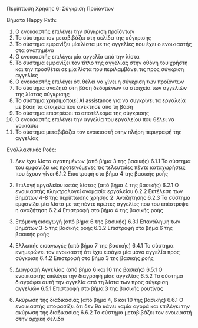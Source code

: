 Περίπτωση Χρήσης 6: Σύγκριση Προϊόντων

Βήματα Happy Path:
1.  Ο ενοικιαστής επιλέγει την σύγκριση προϊόντων 
2.  Το σύστημα τον μεταβιβάζει στη σελίδα της σύγκρισης
3.  Το σύστημα εμφανίζει μία λίστα με τις αγγελίες που έχει ο ενοικιαστής στα αγαπημένα
4.  Ο ενοικιαστής επιλέγει μία αγγελία από την λίστα
5.  Το σύστημα εμφανίζει τον τίτλο της αγγελίας στην οθόνη του χρήστη και την προσθέτει σε μία λίστα που περιλαμβάνει τις προς σύγκριση αγγελίες
6.  Ο ενοικιαστής επιλέγει ότι θέλει να γίνει η σύγκριση των προϊόντων
7.  Το σύστημα αναζητά στη βάση δεδομένων τα στοιχεία των αγγελιών της λίστας σύγκρισης
8.  Το σύστημα χρησιμοποιεί AI assistance για να συγκρίνει τα εργαλεία με βάση τα στοιχεία που ανέκτησε από τη βάση 
9.  Το σύστημα επιστρέφει το αποτέλεσμα της σύγκρισης 
10. Ο ενοικιαστής επιλέγει την αγγελία του εργαλείου που θέλει να νοικιάσει
11. Το σύστημα μεταβιβάζει τον ενοικιαστή στην πλήρη περιγραφή της αγγελίας

Εναλλακτικές Ροές:
1. Δεν έχει λίστα αγαπημένων (από βήμα 3 της βασικής)
6.1.1 Το σύστημα του εμφανίζει ως προτεινόμενες τις τελευταίες πέντε καταχωρήσεις που έχουν γίνει
6.1.2 Επιστροφή στο βήμα 4 της βασικής ροής 

2. Επιλογή εργαλείου εκτός λίστας (από βήμα 4 της βασικής)
6.2.1 Ο ενοικιαστής πληκτρολογεί ονομασία εργαλείου
6.2.2 Εκτέλεση των βημάτων 4-8 της περίπτωσης χρήσης 2: Αναζήτησης 
6.2.3 Το σύστημα εμφανίζει μία λίστα με τις πέντε πρώτες αγγελίες που του επέστρεψε η αναζήτηση
6.2.4 Επιστροφή στο βήμα 4 της βασικής ροής

3. Επόμενη εισαγωγή (από βήμα 6 της βασικής) 
6.3.1 Επανάληψη των βημάτων 3-5 της βασικής ροής 
6.3.2 Επιστροφή στο βήμα 6 της βασικής ροής

4. Ελλειπής εισαγωγές (από βήμα 7 της βασικής) 
6.4.1 Το σύστημα ενημερώνει τον ενοικιαστή ότι έχει εισάγει μία μόνο αγγελία προς σύγκριση
6.4.2 Επιστροφή στο βήμα 3 της βασικής ροής

5. Διαγραφή Αγγελίας (από βήμα 6 και 10 της βασικής) 
6.5.1 Ο ενοικιαστής επιλέγει την διαγραφή μίας αγγελίας
6.5.2 Το σύστημα διαγράφει αυτή την αγγελία από τη λίστα των προς σύγκριση αγγελιών
6.5.1 Επιστροφή στο βήμα 3 της βασικής ρουτίνας

6. Ακύρωση της διαδικασίας (από βήμα 4, 6 και 10 της βασικής) 
6.6.1 Ο ενοικιαστής αποφασίζει ότι δεν θα κάνει καμία αγορά και επιλέγει την ακύρωση της διαδικασίας
6.6.2 Το σύστημα μεταβιβάζει τον ενοικιαστή στην αρχική σελίδα

